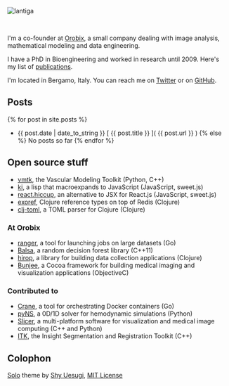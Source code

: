 
![lantiga](http://www.gravatar.com/avatar/bbefc03adc6ad701064c0c41722b290a&s=180)

<br/>

I'm a co-founder at [Orobix](http://www.orobix.com), a small company dealing with image analysis, mathematical modeling and data engineering. 

I have a PhD in Bioengineering and worked in research until 2009. Here's my list of [publications](/publications.html).

I'm located in Bergamo, Italy. You can reach me on [Twitter](https://twitter.com/lantiga) or on [GitHub](https://github.com/lantiga).


## Posts

{% for post in site.posts %}
  * <span>{{ post.date | date_to_string }}</span> [ {{ post.title }} ]( {{ post.url }} )
{% else %}
  No posts so far
{% endfor %}

## Open source stuff

* [vmtk](http://www.vmtk.org), the Vascular Modeling Toolkit (Python, C++)
* [ki](https://github.com/lantiga/ki), a lisp that macroexpands to JavaScript (JavaScript, sweet.js)
* [react.hiccup](https://github.com/lantiga/ki), an alternative to JSX for React.js (JavaScript, sweet.js)
* [exoref](https://github.com/lantiga/exoref), Clojure reference types on top of Redis (Clojure)
* [clj-toml](https://github.com/lantiga/clj-toml), a TOML parser for Clojure (Clojure)

### At Orobix

* [ranger](https://github.com/orobix/ranger), a tool for launching jobs on large datasets (Go)
* [Balsa](https://github.com/orobix/Balsa), a random decision forest library (C++11)
* [hirop](https://github.com/orobix/hirop), a library for building data collection applications (Clojure)
* [Bunjee](https://github.com/orobix/Bunjee), a Cocoa framework for building medical imaging and visualization applications (ObjectiveC)

### Contributed to

* [Crane](https://github.com/SnowRipple/Crane), a tool for orchestrating Docker containers (Go)
* [pyNS](https://github.com/archTk/pyNS), a 0D/1D solver for hemodynamic simulations (Python)
* [Slicer](http://slicer.org), a multi-platform software for visualization and medical image computing (C++ and Python)
* [ITK](http://itk.org), the Insight Segmentation and Registration Toolkit (C++)


## Colophon

[Solo](http://chibicode.github.io/solo/) theme by [Shy Uesugi](http://chibicode.com/), [MIT License](http://chibicode.mit-license.org/)

